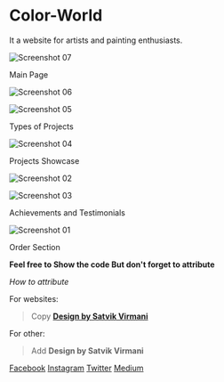 # Color-World
It a website for artists and painting enthusiasts.

![Screenshot 07](https://ik.imagekit.io/garimaworks999/Github/Color-World/Screenshot07_TwiPLojt6.png)

Main Page

![Screenshot 06](https://ik.imagekit.io/garimaworks999/Github/Color-World/Screenshot06_Wrt4ojPJn.png)

![Screenshot 05](https://ik.imagekit.io/garimaworks999/Github/Color-World/Screenshot05_Gir9lpeBH1.png)

Types of Projects

![Screenshot 04](https://ik.imagekit.io/garimaworks999/Github/Color-World/Screenshot04_CdCz3dlaU-.png)

Projects Showcase

![Screenshot 02](https://ik.imagekit.io/garimaworks999/Github/Color-World/Screenshot02_uun7ppMmz.png)

![Screenshot 03](https://ik.imagekit.io/garimaworks999/Github/Color-World/Screenshot03_LUBMHE09P.png)

Achievements and Testimonials

![Screenshot 01](https://ik.imagekit.io/garimaworks999/Github/Color-World/Screenshot01_uERivKxxp.png)

Order Section

**Feel free to Show the code
But don't forget to attribute**

*How to  attribute*

For websites:
> Copy **<a href="https://www.instagram.com/satvik_virmani/">Design by Satvik Virmani</a>**

For other:
> Add **Design by Satvik Virmani**

[Facebook](https://www.facebook.com/satvik.virmani.9)
[Instagram](https://www.instagram.com/satvik_virmani/)
[Twitter](https://twitter.com/SatvikVirmani?fbclid=IwAR3i2uPR8rlZVjX1UHU9I_33SY2xgmbcJYebk16EKj58GQwjYzc_Nhe9fAc)
[Medium](https://medium.com/@satvikvirmani)
